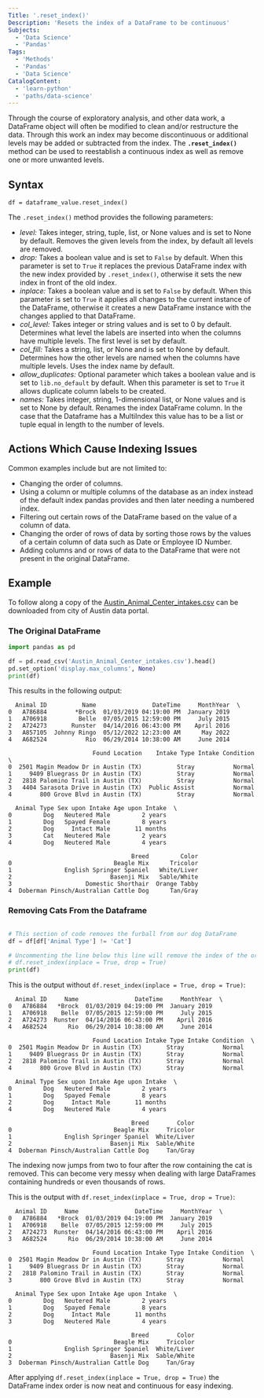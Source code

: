 ```yaml
---
Title: '.reset_index()'
Description: 'Resets the index of a DataFrame to be continuous'
Subjects:
  - 'Data Science'
  - 'Pandas'
Tags:
  - 'Methods'
  - 'Pandas'
  - 'Data Science'
CatalogContent:
  - 'learn-python'
  - 'paths/data-science'
---
```


Through the course of exploratory analysis, and other data work, a DataFrame object will often be modified to clean and/or restructure the data. Through this work an index may become discontinuous or additional levels may be added or subtracted from the index. The **`.reset_index()`** method can be used to reestablish a continuous index as well as remove one or more unwanted levels.

## Syntax

```pseudo
df = dataframe_value.reset_index()
```

The `.reset_index()` method provides the following parameters:

- _level:_ Takes integer, string, tuple, list, or None values and is set to None by default. Removes the given levels from the index, by default all levels are removed.
- _drop:_ Takes a boolean value and is set to `False` by default. When this parameter is set to `True` it replaces the previous DataFrame index with the new index provided by `.reset_index()`, otherwise it sets the new index in front of the old index.
- _inplace:_ Takes a boolean value and is set to `False` by default. When this parameter is set to `True` it applies all changes to the current instance of the DataFrame, otherwise it creates a new DataFrame instance with the changes applied to that DataFrame.
- _col_level:_ Takes integer or string values and is set to 0 by default. Determines what level the labels are inserted into when the columns have multiple levels. The first level is set by default.
- _col_fill:_ Takes a string, list, or None and is set to None by default. Determines how the other levels are named when the columns have multiple levels. Uses the index name by default.
- _allow_duplicates:_ Optional parameter which takes a boolean value and is set to `lib.no_default` by default. When this parameter is set to `True` it allows duplicate column labels to be created.
- _names:_ Takes integer, string, 1-dimensional list, or None values and is set to None by default. Renames the index DataFrame column. In the case that the Dataframe has a MultiIndex this value has to be a list or tuple equal in length to the number of levels.

## Actions Which Cause Indexing Issues

Common examples include but are not limited to:

- Changing the order of columns.
- Using a column or multiple columns of the database as an index instead of the default index pandas provides and then later needing a numbered index.
- Filtering out certain rows of the DataFrame based on the value of a column of data.
- Changing the order of rows of data by sorting those rows by the values of a certain column of data such as Date or Employee ID Number.
- Adding columns and or rows of data to the DataFrame that were not present in the original DataFrame.

## Example

To follow along a copy of the [Austin_Animal_Center_intakes.csv](https://data.austintexas.gov/Health-and-Community-Services/Austin-Animal-Center-Intakes/wter-evkm) can be downloaded from city of Austin data portal.

### The Original DataFrame

```py
import pandas as pd

df = pd.read_csv('Austin_Animal_Center_intakes.csv').head()
pd.set_option('display.max_columns', None)
print(df)
```

This results in the following output:

```shell
  Animal ID          Name                DateTime     MonthYear  \
0   A786884        *Brock  01/03/2019 04:19:00 PM  January 2019
1   A706918         Belle  07/05/2015 12:59:00 PM     July 2015
2   A724273       Runster  04/14/2016 06:43:00 PM    April 2016
3   A857105  Johnny Ringo  05/12/2022 12:23:00 AM      May 2022
4   A682524           Rio  06/29/2014 10:38:00 AM     June 2014

                        Found Location    Intake Type Intake Condition  \
0  2501 Magin Meadow Dr in Austin (TX)          Stray           Normal
1     9409 Bluegrass Dr in Austin (TX)          Stray           Normal
2   2818 Palomino Trail in Austin (TX)          Stray           Normal
3   4404 Sarasota Drive in Austin (TX)  Public Assist           Normal
4        800 Grove Blvd in Austin (TX)          Stray           Normal

  Animal Type Sex upon Intake Age upon Intake  \
0         Dog   Neutered Male         2 years
1         Dog   Spayed Female         8 years
2         Dog     Intact Male       11 months
3         Cat   Neutered Male         2 years
4         Dog   Neutered Male         4 years

                                   Breed         Color
0                             Beagle Mix      Tricolor
1               English Springer Spaniel   White/Liver
2                            Basenji Mix   Sable/White
3                     Domestic Shorthair  Orange Tabby
4  Doberman Pinsch/Australian Cattle Dog      Tan/Gray
```

### Removing Cats From the Dataframe

```py

# This section of code removes the furball from our dog DataFrame
df = df[df['Animal Type'] != 'Cat']

# Uncommenting the line below this line will remove the index of the original DataFrame and reset the order
# df.reset_index(inplace = True, drop = True)
print(df)
```

This is the output without `df.reset_index(inplace = True, drop = True)`:

```shell
  Animal ID     Name                DateTime     MonthYear  \
0   A786884   *Brock  01/03/2019 04:19:00 PM  January 2019
1   A706918    Belle  07/05/2015 12:59:00 PM     July 2015
2   A724273  Runster  04/14/2016 06:43:00 PM    April 2016
4   A682524      Rio  06/29/2014 10:38:00 AM     June 2014

                        Found Location Intake Type Intake Condition  \
0  2501 Magin Meadow Dr in Austin (TX)       Stray           Normal
1     9409 Bluegrass Dr in Austin (TX)       Stray           Normal
2   2818 Palomino Trail in Austin (TX)       Stray           Normal
4        800 Grove Blvd in Austin (TX)       Stray           Normal

  Animal Type Sex upon Intake Age upon Intake  \
0         Dog   Neutered Male         2 years
1         Dog   Spayed Female         8 years
2         Dog     Intact Male       11 months
4         Dog   Neutered Male         4 years

                                   Breed        Color
0                             Beagle Mix     Tricolor
1               English Springer Spaniel  White/Liver
2                            Basenji Mix  Sable/White
4  Doberman Pinsch/Australian Cattle Dog     Tan/Gray
```

The indexing now jumps from two to four after the row containing the cat is removed. This can become very messy when dealing with large DataFrames containing hundreds or even thousands of rows.

This is the output with `df.reset_index(inplace = True, drop = True)`:

```
  Animal ID     Name                DateTime     MonthYear  \
0   A786884   *Brock  01/03/2019 04:19:00 PM  January 2019
1   A706918    Belle  07/05/2015 12:59:00 PM     July 2015
2   A724273  Runster  04/14/2016 06:43:00 PM    April 2016
3   A682524      Rio  06/29/2014 10:38:00 AM     June 2014

                        Found Location Intake Type Intake Condition  \
0  2501 Magin Meadow Dr in Austin (TX)       Stray           Normal
1     9409 Bluegrass Dr in Austin (TX)       Stray           Normal
2   2818 Palomino Trail in Austin (TX)       Stray           Normal
3        800 Grove Blvd in Austin (TX)       Stray           Normal

  Animal Type Sex upon Intake Age upon Intake  \
0         Dog   Neutered Male         2 years
1         Dog   Spayed Female         8 years
2         Dog     Intact Male       11 months
3         Dog   Neutered Male         4 years

                                   Breed        Color
0                             Beagle Mix     Tricolor
1               English Springer Spaniel  White/Liver
2                            Basenji Mix  Sable/White
3  Doberman Pinsch/Australian Cattle Dog     Tan/Gray
```

After applying `df.reset_index(inplace = True, drop = True)` the DataFrame index order is now neat and continuous for easy indexing.
